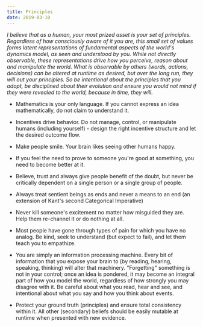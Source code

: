 ```yaml
---
title: Principles
date: 2019-03-10
---
```


_I believe that as a human, your most prized asset is your set of principles. Regardless of how consciously aware of it you are, this small set of values forms latent representations of fundamental aspects of the world's dynamics model, as seen and understood by you. While not directly observable, these representations drive how you perceive, reason about and manipulate the world. What is observable by others (words, actions, decisions) can be altered at runtime as desired, but over the long run, they will out your principles. So be intentional about the principles that you adopt, be disciplined about their evolution and ensure you would not mind if they were revealed to the world, because in time, they will._


* Mathematics is your only language. If you cannot express an idea mathematically, do not claim to understand it.

* Incentives drive behavior. Do not manage, control, or manipulate humans (including yourself) - design the right incentive structure and let the desired outcome flow. 

* Make people smile. Your brain likes seeing other humans happy.

* If you feel the need to prove to someone you're good at something, you need to become better at it.

* Believe, trust and always give people benefit of the doubt, but never be critically dependent on a single person or a single group of people.

* Always treat sentient beings as ends and never a means to an end (an extension of Kant's second Categorical Imperative)

* Never kill someone's excitement no matter how misguided they are. Help them re-channel it or do nothing at all.

* Most people have gone through types of pain for which you have no analog. Be kind, seek to understand (but expect to fail), and let them teach you to empathize.

* You are simply an information processing machine. Every bit of information that you expose your brain to (by reading, hearing, speaking, thinking) will alter that machinery. "Forgetting" something is not in your control; once an idea is pondered, it may become an integral part of how you model the world, regardless of how strongly you may disagree with it. Be careful about what you read, hear and see, and intentional about what you say and how you think about events.

* Protect your ground truth (principles) and ensure total consistency within it. All other (secondary) beliefs should be easily mutable at runtime when presented with new evidence.

